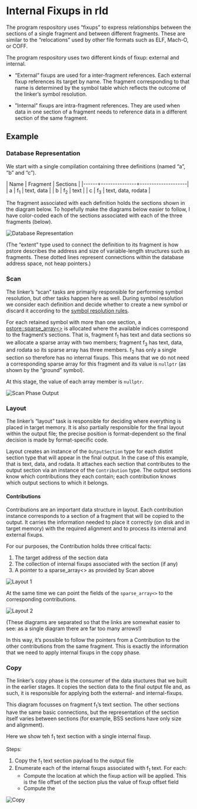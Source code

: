 # Internal Fixups in rld

The program respository uses “fixups” to express relationships between the sections of a single fragment and between different fragments. These are similar to the “relocations” used by other file formats such as ELF, Mach-O, or COFF.

The program respository uses two different kinds of fixup: external and internal. 

- “External” fixups are used for a inter-fragment references. Each external fixup references its target by name. The fragment corresponding to that name is determined by the symbol table which reflects the outcome of the linker’s symbol resolution. 

- ”Internal” fixups are intra-fragment references. They are used when data in one section of a fragment needs to reference data in a different section of the same fragment.

## Example

### Database Representation

We start with a single compilation containing three definitions (named “a”, “b” and “c”). 

| Name | Fragment      | Sections           |
|------+---------------+--------------------|
| a    | f<sub>1</sub> | text, data         |
| b    | f<sub>2</sub> | text               |
| c    | f<sub>3</sub> | text, data, rodata |

The fragment associated with each definition holds the sections shown in the diagram below. To hopefully make the diagrams below easier to follow, I have color-coded each of the sections associated with each of the three fragments (below).

![Database Representation](images/db.svg)

(The “extent” type used to connect the definition to its fragment is how pstore describes the address and size of variable-length structures such as fragments. These dotted lines represent connections within the database address space, not heap pointers.)

### Scan

The linker’s “scan” tasks are primarily responsible for performing symbol resolution, but other tasks happen here as well. During symbol resolution we consider each definition and decide whether to create a new symbol or discard it according to the [symbol resolution rules](https://github.com/SNSystems/llvm-project-prepo/wiki/%5Brld%5D-Symbol-resolution-rules). 

For each retained symbol with more than one section, a [pstore::sparse\_array<>](https://codedocs.xyz/paulhuggett/pstore2/classpstore_1_1repo_1_1sparse__array.html) is allocated where the available indices correspond to the fragment’s sections. That is, fragment f<sub>1</sub> has text and data sections so we allocate a sparse array with two members; fragment f<sub>3</sub> has text, data, and rodata so its sparse array has three members. f<sub>2</sub> has only a single section so therefore has no internal fixups. This means that we do not need a corresponding sparse array for this fragment and its value is `nullptr` (as shown by the “ground” symbol).

At this stage, the value of each array member is `nullptr`.

![Scan Phase Output](images/scan.svg)

### Layout

The linker’s “layout” task is responsible for deciding where everything is placed in target memory. It is also partially responsible for the final layout within the output file; the precise position is format-dependent so the final decision is made by format-specific code.

Layout creates an instance of the `OutputSection` type for each distint section type that will appear in the final output. In the case of this example, that is text, data, and rodata. It attaches each section that contributes to the output section via an instance of the `Contribution` type. The output sections know which contributions they each contain; each contribution knows which output sections to which it belongs.

#### Contributions

Contributions are an important data structure in layout. Each contribution instance corresponds to a section of a fragment that will be copied to the output. It carries the information needed to place it correctly (on disk and in target memory) with the required alignment and to process its internal and external fixups.

For our purposes, the Contribution holds three critical facts:

1. The target address of the section data
2. The collection of internal fixups associated with the section (if any)
3. A pointer to a sparse_array<> as provided by Scan above

![Layout 1](images/layout1.svg)

At the same time we can point the fields of the `sparse_array<>` to the corresponding contributions.

![Layout 2](images/layout2.svg)

(These diagrams are separated so that the links are somewhat easier to see: as a single diagram there are far too many arrows!)

In this way, it’s possible to follow the pointers from a Contribution to the other contributions from the same fragment. This is exactly the information that we need to apply internal fixups in the copy phase.

### Copy

The linker’s copy phase is the consumer of the data stuctures that we built in the earlier stages. It copies the section data to the final output file and, as such, it is responsible for applying both the external- and internal-fixups.

This diagram focusses on fragment f<sub>1</sub>’s text section. The other sections have the same basic connections, but the representation of the section itself varies between sections (for example, BSS sections have only size and alignment).

Here we show teh f<sub>1</sub> text section with a single internal fixup. 

Steps: 

1. Copy the f<sub>1</sub> text section payload to the output file
2. Enumerate each of the internal fixups associated with f<sub>1</sub> text. For each:
    - Compute the location at which the fixup action will be applied. This is the file offset of the section plus the value of fixup offset field
    - Compute the 

    
![Copy](images/copy.svg)